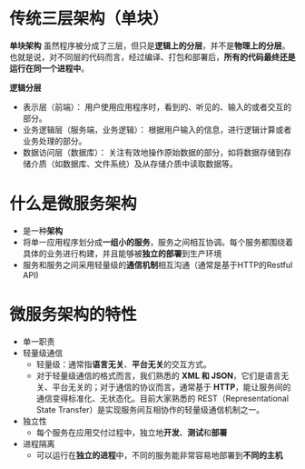 # 传统三层架构（单块）
**单块架构**
虽然程序被分成了三层，但只是**逻辑上的分层**，并不是**物理上的分层**。也就是说，对不同层的代码而言，经过编译、打包和部署后，**所有的代码最终还是运行在同一个进程中**。

**逻辑分层**
- 表示层（前端）： 用户使用应用程序时，看到的、听见的、输入的或者交互的部分。
- 业务逻辑层（服务端，业务逻辑）： 根据用户输入的信息，进行逻辑计算或者业务处理的部分。
- 数据访问层（数据库）： 关注有效地操作原始数据的部分，如将数据存储到存储介质（如数据库、文件系统）及从存储介质中读取数据等。

# 什么是微服务架构
- 是一种**架构**
- 将单一应用程序划分成**一组小的服务**，服务之间相互协调。每个服务都围绕着具体的业务进行构建，并且能够被**独立的部署**到生产环境
- 服务和服务之间采用轻量级的**通信机制**相互沟通（通常是基于HTTP的Restful API)

# 微服务架构的特性
- 单一职责
- 轻量级通信
	- 轻量级：通常指**语言无关**、**平台无关**的交互方式。
	- 对于轻量级通信的格式而言，我们熟悉的 **XML 和 JSON**，它们是语言无关、平台无关的；对于通信的协议而言，通常基于 **HTTP**，能让服务间的通信变得标准化、无状态化。目前大家熟悉的 REST（Representational State Transfer）是实现服务间互相协作的轻量级通信机制之一。
- 独立性
	- 每个服务在应用交付过程中，独立地**开发**、**测试**和**部署**
- 进程隔离
	- 可以运行在**独立的进程**中，不同的服务能非常容易地部署到**不同的主机**




